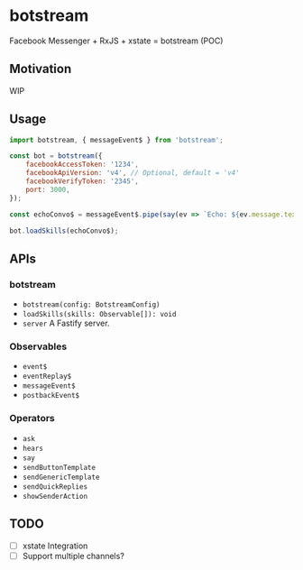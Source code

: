 # botstream

Facebook Messenger + RxJS + xstate = botstream (POC)

## Motivation

WIP

## Usage

```javascript
import botstream, { messageEvent$ } from 'botstream';

const bot = botstream({
    facebookAccessToken: '1234',
    facebookApiVersion: 'v4', // Optional, default = 'v4'
    facebookVerifyToken: '2345',
    port: 3000,
});

const echoConvo$ = messageEvent$.pipe(say(ev => `Echo: ${ev.message.text}`));

bot.loadSkills(echoConvo$);
```

## APIs

### botstream

-   `botstream(config: BotstreamConfig)`
-   `loadSkills(skills: Observable[]): void`
-   `server`
    A Fastify server.

### Observables

-   `event$`
-   `eventReplay$`
-   `messageEvent$`
-   `postbackEvent$`

### Operators

-   `ask`
-   `hears`
-   `say`
-   `sendButtonTemplate`
-   `sendGenericTemplate`
-   `sendQuickReplies`
-   `showSenderAction`

## TODO

-   [ ] xstate Integration
-   [ ] Support multiple channels?
